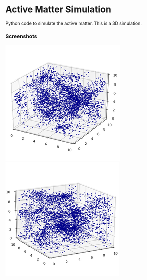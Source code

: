 # Active Matter Simulation

Python code to simulate the active matter. This is a 3D simulation.

### Screenshots

![Screenshot 1](active1.png)
![Screenshot 2](active2.png)

